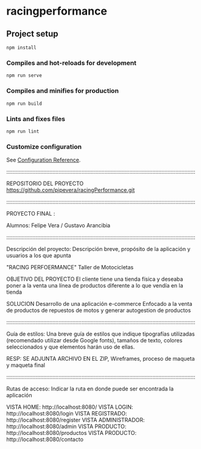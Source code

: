 # racingperformance

## Project setup
```
npm install
```

### Compiles and hot-reloads for development
```
npm run serve
```

### Compiles and minifies for production
```
npm run build
```

### Lints and fixes files
```
npm run lint
```

### Customize configuration
See [Configuration Reference](https://cli.vuejs.org/config/).


:::::::::::::::::::::::::::::::::::::::::::::::::::::::::::::::::::::::::::::::::::::::::::::::::::::::::::::::::::::::::::


REPOSITORIO DEL PROYECTO 
https://github.com/pipevera/racingPerformance.git

:::::::::::::::::::::::::::::::::::::::::::::::::::::::::::::::::::::::::::::::::::::::::::::::::::::::::::::::::::::::::::

PROYECTO FINAL :

Alumnos: Felipe Vera / Gustavo Arancibia

:::::::::::::::::::::::::::::::::::::::::::::::::::::::::::::::::::::::::::::::::::::::::::::::::::::::::::::::::::::::::::


Descripción del proyecto: Descripción breve, propósito de la aplicación y usuarios a los que
apunta


"RACING PERFOERMANCE" Taller de Motocicletas

OBJETIVO DEL PROYECTO
El cliente tiene una tienda física y deseaba poner a la venta una línea de productos diferente a lo que vendía en la tienda

SOLUCION
Desarrollo de una aplicación e-commerce Enfocado a la venta de productos de repuestos de motos y generar autogestion de productos

:::::::::::::::::::::::::::::::::::::::::::::::::::::::::::::::::::::::::::::::::::::::::::::::::::::::::::::::::::::::::::

Guía de estilos: Una breve guía de estilos que indique tipografías utilizadas (recomendado
utilizar desde Google fonts), tamaños de texto, colores seleccionados y que elementos harán
uso de ellas.

RESP: SE ADJUNTA ARCHIVO EN EL ZIP, Wireframes, proceso de maqueta y maqueta final

:::::::::::::::::::::::::::::::::::::::::::::::::::::::::::::::::::::::::::::::::::::::::::::::::::::::::::::::::::::::::::

Rutas de acceso: Indicar la ruta en donde puede ser encontrada la aplicación

VISTA HOME: http://localhost:8080/
VISTA LOGIN: http://localhost:8080/login
VISTA REGISTRADO: http://localhost:8080/register
VISTA ADMINISTRADOR: http://localhost:8080/admin
VISTA PRODUCTO: http://localhost:8080/productos
VISTA PRODUCTO: http://localhost:8080/contacto

